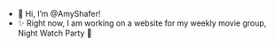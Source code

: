 - 👋 Hi, I’m @AmyShafer!
- ✨ Right now, I am working on a website for my weekly movie group, Night Watch Party 🍿

<!---
AmyShafer/AmyShafer is a ✨ special ✨ repository because its `README.md` (this file) appears on your GitHub profile.
You can click the Preview link to take a look at your changes.
--->
